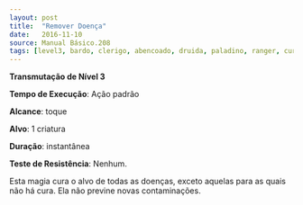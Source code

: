 ```yaml
---
layout: post
title:  "Remover Doença"
date:   2016-11-10
source: Manual Básico.208
tags: [level3, bardo, clerigo, abencoado, druida, paladino, ranger, cura, padrao, toque, objeto, criatura, nenhum]
---
```


**Transmutação de Nível 3**

**Tempo de Execução**: Ação padrão

**Alcance**: toque

**Alvo**: 1 criatura

**Duração**: instantânea

**Teste de Resistência**: Nenhum.

Esta magia cura o alvo de todas as doenças, exceto aquelas para as quais não há cura. Ela não previne novas contaminações.
